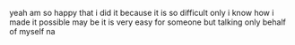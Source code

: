 yeah am so happy that i did it because it is so difficult only i know how i made it possible may be it is very easy for someone but talking only behalf of myself na